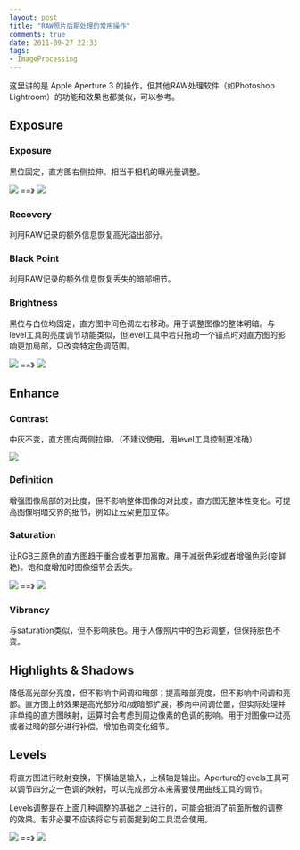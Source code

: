 ```yaml
---
layout: post
title: "RAW照片后期处理的常用操作"
comments: true
date: 2011-09-27 22:33
tags:
- ImageProcessing
---
```

这里讲的是 Apple Aperture 3 的操作，但其他RAW处理软件（如Photoshop Lightroom）的功能和效果也都类似，可以参考。

##  Exposure

###  Exposure

黑位固定，直方图右侧拉伸。相当于相机的曝光量调整。

![](https://lh6.googleusercontent.com/-fnAGXvmnFJE/ToHQKWlruvI/AAAAAAAAAZ0/O4pdxnS64yY/s800/exposure-1.jpg) ==》 ![](https://lh5.googleusercontent.com/-FP6Vg1nAOWI/ToHQKRFOhtI/AAAAAAAAAZ4/0lESY5sW318/s800/exposure-2.jpg)

###  Recovery

利用RAW记录的额外信息恢复高光溢出部分。

###  Black Point

利用RAW记录的额外信息恢复丢失的暗部细节。

###  Brightness

黑位与白位均固定，直方图中间色调左右移动。用于调整图像的整体明暗。与level工具的亮度调节功能类似，但level工具中若只拖动一个锚点时对直方图的影响更加局部，只改变特定色调范围。

![](https://lh5.googleusercontent.com/-mKyUGov3PCc/ToHQJ9LMS-I/AAAAAAAAAZs/Z7XqqxDgQJk/s800/brightness-1.jpg) ==》 ![](https://lh4.googleusercontent.com/-MWAZLV47es8/ToHQKHGqVNI/AAAAAAAAAZw/B4GjHYLSF_A/s800/brightness-2.jpg)

##  Enhance

###  Contrast

中灰不变，直方图向两侧拉伸。（不建议使用，用level工具控制更准确）

![](https://lh6.googleusercontent.com/-lZY-AgmwRcU/ToHQJ3eBQMI/AAAAAAAAAZo/1lTWE0LHHoA/s800/contrast.jpg)

###  Definition

增强图像局部的对比度，但不影响整体图像的对比度，直方图无整体性变化。可提高图像明暗交界的细节，例如让云朵更加立体。

###  Saturation

让RGB三原色的直方图趋于重合或者更加离散。用于减弱色彩或者增强色彩(变鲜艳)。饱和度增加时图像细节会丢失。

![](https://lh6.googleusercontent.com/-EKHur68d4-A/ToHQKvYuHQI/AAAAAAAAAZ8/LRPgisNijDM/s800/saturation-1.jpg) ==》 ![](https://lh3.googleusercontent.com/-NGeEU2MWZwg/ToHQLOXNoBI/AAAAAAAAAaE/hwsr11w3eS0/s800/saturation-2.jpg)

###  Vibrancy

与saturation类似，但不影响肤色。用于人像照片中的色彩调整，但保持肤色不变。

##  Highlights & Shadows

降低高光部分亮度，但不影响中间调和暗部；提高暗部亮度，但不影响中间调和亮部。直方图上的效果是高光部分和/或暗部扩展，移向中间调位置，但实际处理并非单纯的直方图映射，运算时会考虑到周边像素的色调的影响。用于对图像中过亮或者过暗的部分进行补偿，增加色调变化细节。

##  Levels

将直方图进行映射变换，下横轴是输入，上横轴是输出。Aperture的levels工具可以调节四分之一色调的映射，可以完成部分本来需要使用曲线工具的调节。

Levels调整是在上面几种调整的基础之上进行的，可能会抵消了前面所做的调整的效果。若非必要不应该将它与前面提到的工具混合使用。

![](https://lh3.googleusercontent.com/-Af7kvdJq3pU/ToHQKit_TwI/AAAAAAAAAaA/1x5cdJ1hZrE/s800/level-1.jpg) ==》 ![](https://lh3.googleusercontent.com/-f0jePRCWRAI/ToHQQCnp4qI/AAAAAAAAAaI/qW_bMiOvGZw/s800/level-2.jpg)
